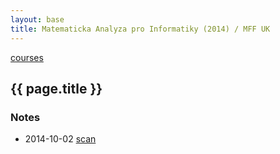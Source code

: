 ```yaml
---
layout: base
title: Matematicka Analyza pro Informatiky (2014) / MFF UK
---
```


[courses](.)

## {{ page.title }}

### Notes

* 2014-10-02 [scan](http://notes.drive.ondrejsika.com/mff/2014/matematicka-analyza/2014-10-02.pdf)
